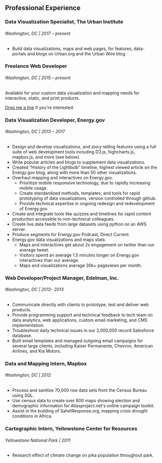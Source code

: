 ## Professional Experience

### Data Visualization Specialist, The Urban Institute

###### Washington, DC | 2017 – present

* Build data visualizations, maps and web pages, for features, data-portals and blogs on Urban.org and the Urban Wire blog. 

### Freelance Web Developer

###### Washington, DC | 2015 – present

Available for your custom data visualization and mapping needs for interactive, static, and print products. 


<a href="mailto:daniel.j.wood11@gmail.com">Drop me a line</a> if you're interested. 

### Data Visualization Developer, Energy.gov

###### Washington, DC | 2013 – 2017

* Design and develop visualizations, and story-telling features using a full suite of web development tools including D3.js, highcharts.js, mapbox.js, and more (see below). 
* Write popular articles and blogs to supplement data visualizations.
* Created “History of the Lightbulb” timeline, highest viewed article on the Energy.gov blog, along with more than 50 other visualizations.
* Overhaul mapping and interactives on Energy.gov. 
  * Prioritize mobile responsive technology, due to rapidly increasing mobile usage. 
  * Create standardized methods, templates, and tools for rapid prototyping of data visualizations, version controlled through github.
  * Provide technical expertise in ongoing redesign and redevelopment of Energy.gov.
* Create and integrate tools like quizzes and timelines for rapid content production accessible to non-technical colleagues. 
* Create live data feeds from large datasets using python on an AWS server.
* Produce segments for Energy.gov Podcast, Direct Current.
* Energy.gov data visualizations and maps stats:
  * Maps and interactives get about 2x engagement on twitter than our average tweet.
  * Visitors spend an average 1.5 minutes longer on Energy.gov interactives than our average.
  * Maps and visualizations average 30k+ pageviews per month.

### Web Developer/Project Manager, Edelman, Inc.

###### Washington, DC | 2012- 2013

* Communicate directly with clients to prototype, test and deliver web products.
* Provide programming support and technical feedback to tech team on data analytics, web applications, custom email marketing, and CMS implementation. 
* Troubleshoot daily technical issues in our 2,000,000 record Salesforce database. 
* Built email templates and managed outgoing email campaigns for several large clients, including Kaiser Permanente, Chevron, American Airlines, and Kia Motors.

### Data and Mapping Intern, Mapbox

###### Washington, DC | 2012

* Process and sanitize 70,000 row data sets from the Census Bureau using SQL.	
* Use census data to create over 800 maps showing election and demographic information for Atlasproject.net's online campaign toolkit.	
* Assist in the building of SahelResponse.org, mapping crisis drought conditions in Africa.

### Cartographic Intern, Yellowstone Center for Resources 

###### Yellowstone National Park | 2011

* Research effect of climate change on pika population throughout park. 
